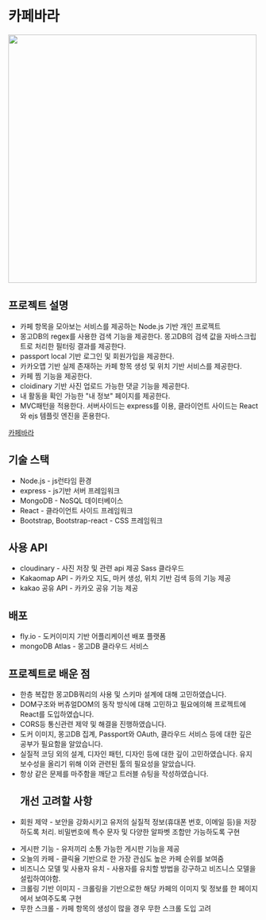 <h1>카페바라</h1>
<img src="https://github.com/fkthfvk112/cafebara/assets/76651990/9c6cdaea-2652-42f6-9677-894e3820faa3" width="500px"></img>

<h2>프로젝트 설명</h2>
<ul>
  
  <li>카페 항목을 모아보는 서비스를 제공하는 Node.js 기반 개인 프로젝트</li>
  <li>몽고DB의 regex를 사용한 검색 기능을 제공한다. 몽고DB의 검색 값을 자바스크립트로 처리한 필터링 결과를 제공한다.</li>
  <li>passport local 기반 로그인 및 회원가입을 제공한다.</li>
  <li>카카오맵 기반 실제 존재하는 카페 항목 생성 및 위치 기반 서비스를 제공한다.</li>
  <li>카페 찜 기능을 제공한다.</li>
  <li>cloidinary 기반 사진 업로드 가능한 댓글 기능을 제공한다.</li>
  <li>내 활동을 확인 가능한 "내 정보" 페이지를 제공한다.</li>
  <li>MVC패턴을 적용한다. 서버사이드는 express를 이용, 클라이언트 사이드는 React와 ejs 템플릿 엔진을 혼용한다.</li>
  </ul>
<a href="https://yammycafe.fly.dev/">카페바라</a>
</hr>
<h2>기술 스택</h2>
<ul>
  <li>Node.js - js런타임 환경</li>
  <li>express - js기반 서버 프레임워크</li>
  <li>MongoDB - NoSQL 데이터베이스</li>
  <li>React - 클라이언트 사이드 프레임워크</li>
  <li>Bootstrap, Bootstrap-react - CSS 프레임워크</li>
</ul>
<h2>사용 API</h2>
<ul>
  <li>cloudinary - 사진 저장 및 관련 api 제공 Sass 클라우드</li>
  <li>Kakaomap API - 카카오 지도, 마커 생성, 위치 기반 검색 등의 기능 제공</li>
  <li> kakao 공유 API - 카카오 공유 기능 제공</li>
</ul>
<h2>배포</h2>
<ul>
  <li>fly.io - 도커이미지 기반 어플리케이션 배포 플랫폼</li>
  <li>mongoDB Atlas - 몽고DB 클라우드 서비스 </li>
 </ul>
 </hr>
 <h2>프로젝트로 배운 점</h2>
 <ul>
  <li>한층 복잡한 몽고DB쿼리의 사용 및 스키마 설계에 대해 고민하였습니다.</li>
  <li>DOM구조와 버츄얼DOM의 동작 방식에 대해 고민하고 필요에의해 프로젝트에 React를 도입하였습니다.</li>
  <li>CORS등 통신관련 제약 및 해결을 진행하였습니다.</li>
  <li>도커 이미지, 몽고DB 집계, Passport와 OAuth, 클라우드 서비스 등에 대한 깊은 공부가 필요함을 알았습니다.</li>
   <li>실질적 코딩 외의 설계, 디자인 패턴, 디자인 등에 대한 깊이 고민하였습니다. 유지보수성을 올리기 위해 이와 관련된 툴의 필요성을 알았습니다.</li>
  <li>항상 같은 문제를 마주함을 깨닫고 트러블 슈팅을 작성하였습니다.</li>
 </li>
<h2>개선 고려할 사항</h2>
<li>
  회원 제약 - 보안을 강화시키고 유저의 실질적 정보(휴대폰 번호, 이메일 등)을 저장하도록 처리. 비밀번호에 특수 문자 및 다양한 알파벳 조합만 가능하도록 구현</ul>
 </li>
 <ul>
 <li>
  게시판 기능 - 유저끼리 소통 가능한 게시판 기능을 제공
  </li>
 <li>
  오늘의 카페 - 클릭율 기반으로 한 가장 관심도 높은 카페 순위를 보여줌
 </li>
 <li>
  비즈니스 모델 및 사용자 유치 - 사용자를 유치할 방법을 강구하고 비즈니스 모델을 설립하여야함.
  </li>
  <li>
   크롤링 기반 이미지 - 크롤링을 기반으로한 해당 카페의 이미지 및 정보를 한 페이지에서 보여주도록 구현
  </li>
  <li>
    무한 스크롤 - 카페 항목의 생성이 많을 경우 무한 스크롤 도입 고려
  </li>
   </ul>
